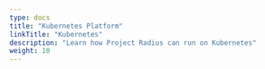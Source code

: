 ```yaml
---
type: docs
title: "Kubernetes Platform"
linkTitle: "Kubernetes"
description: "Learn how Project Radius can run on Kubernetes"
weight: 10
---
```



